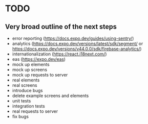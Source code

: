 # TODO
## Very broad outline of the next steps
- error reporting (<https://docs.expo.dev/guides/using-sentry/>)
- analytics (<https://docs.expo.dev/versions/latest/sdk/segment/> or <https://docs.expo.dev/versions/v44.0.0/sdk/firebase-analytics/>)
- internationalization (<https://react.i18next.com/>)
- eas (<https://expo.dev/eas>)
- mock up elements
- mock up screens
- mock up requests to server
- real elements
- real screens
- introduce bugs
- delete example screens and elements
- unit tests
- integration tests
- real requests to server
- fix bugs
